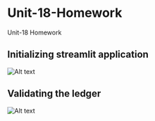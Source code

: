 # Unit-18-Homework
Unit-18 Homework

## Initializing streamlit application

![Alt text](Instructions/Images/PyChain1.png)

## Validating the ledger

![Alt text](Instructions/Images/PyChain2.png)



